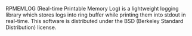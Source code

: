 RPMEMLOG (Real-time Printable Memory Log) is a lightweight logging library which
stores logs into ring buffer while printing them into stdout in real-time.
This software is distributed under the BSD (Berkeley Standard Distribution) license.
